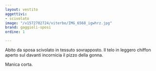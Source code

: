 ```yaml
---
layout: vestito
aggettivi:
- scivolato
image: "/v1572702724/viterbo/IMG_6568_igwhrz.jpg"
brand: gaggioli-sposi
ordine: 1

---
```

Abito da sposa scivolato in tessuto sovrapposto. Il telo in leggero chiffon aperto sul davanti incornicia il pizzo della gonna.

Manica corta.